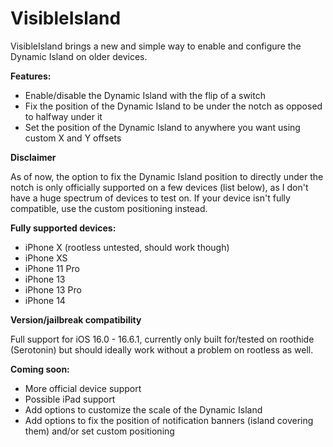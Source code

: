 # VisibleIsland
VisibleIsland brings a new and simple way to enable and configure the Dynamic Island on older devices.

**Features:**
- Enable/disable the Dynamic Island with the flip of a switch
- Fix the position of the Dynamic Island to be under the notch as opposed to halfway under it
- Set the position of the Dynamic Island to anywhere you want using custom X and Y offsets
 

**Disclaimer**

As of now, the option to fix the Dynamic Island position to directly under the notch is only officially supported on a few devices (list below), as I don't have a huge spectrum of devices to test on. If your device isn't fully compatible, use the custom positioning instead.
 

**Fully supported devices:**
- iPhone X (rootless untested, should work though)
- iPhone XS
- iPhone 11 Pro
- iPhone 13
- iPhone 13 Pro
- iPhone 14
 

**Version/jailbreak compatibility**

Full support for iOS 16.0 - 16.6.1, currently only built for/tested on roothide (Serotonin) but should ideally work without a problem on rootless as well.
 

**Coming soon:**
- More official device support
- Possible iPad support
- Add options to customize the scale of the Dynamic Island
- Add options to fix the position of notification banners (island covering them) and/or set custom positioning
